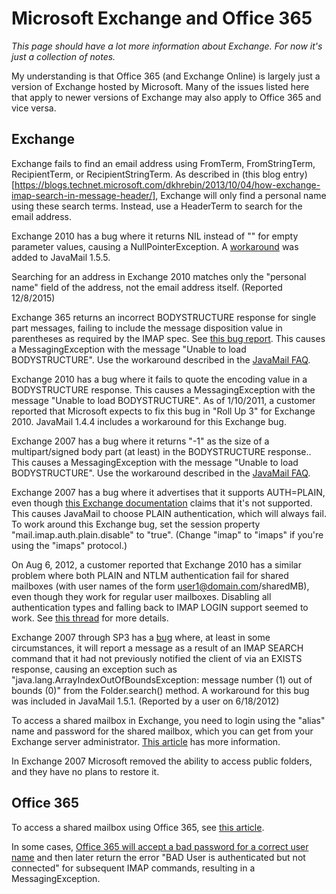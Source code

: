 Microsoft Exchange and Office 365
=================================

*This page should have a lot more information about Exchange. For now
it's just a collection of notes.*

My understanding is that Office 365 (and Exchange Online) is largely
just a version of Exchange hosted by Microsoft. Many of the issues
listed here that apply to newer versions of Exchange may also apply to
Office 365 and vice versa.

Exchange
--------

Exchange fails to find an email address using FromTerm, FromStringTerm,
RecipientTerm, or RecipientStringTerm.  As described in
(this blog entry)[https://blogs.technet.microsoft.com/dkhrebin/2013/10/04/how-exchange-imap-search-in-message-header/],
Exchange will only find a personal name using these search terms.
Instead, use a HeaderTerm to search for the email address.

Exchange 2010 has a bug where it returns NIL instead of "" for empty
parameter values, causing a NullPointerException.  A
[workaround](https://kenai.com/bugzilla/show_bug.cgi?id=7104)
was added to JavaMail 1.5.5.

Searching for an address in Exchange 2010 matches only the "personal
name" field of the address, not the email address itself.  (Reported
12/8/2015)

Exchange 365 returns an incorrect BODYSTRUCTURE response for single
part messages, failing to include the message disposition value in
parentheses as required by the IMAP spec. See
[this bug report](http://kenai.com/bugzilla/show_bug.cgi?id=5218).
This causes a MessagingException with the message "Unable to load
BODYSTRUCTURE". Use the workaround described in the
[JavaMail FAQ](FAQ.html#imapserverbug).

Exchange 2010 has a bug where it fails to quote the encoding value in a
BODYSTRUCTURE response. This causes a MessagingException with the
message "Unable to load BODYSTRUCTURE". As of 1/10/2011, a customer
reported that Microsoft expects to fix this bug in "Roll Up 3" for
Exchange 2010. JavaMail 1.4.4 includes a workaround for this Exchange
bug.

Exchange 2007 has a bug where it returns "-1" as the size of a
multipart/signed body part (at least) in the BODYSTRUCTURE response..
This causes a MessagingException with the message "Unable to load
BODYSTRUCTURE". Use the workaround described in the
[JavaMail FAQ](FAQ.html#imapserverbug).

Exchange 2007 has a bug where it advertises that it supports
AUTH=PLAIN, even though
[this Exchange documentation](http://technet.microsoft.com/en-us/library/cc540463.aspx)
claims that it's not supported. This causes JavaMail to choose PLAIN
authentication, which will always fail. To work around this Exchange
bug, set the session property "mail.imap.auth.plain.disable" to "true".
(Change "imap" to "imaps" if you're using the "imaps" protocol.)

On Aug 6, 2012, a customer reported that Exchange 2010 has a similar
problem where both PLAIN and NTLM authentication fail for shared
mailboxes (with user names of the form user1@domain.com/sharedMB), even
though they work for regular user mailboxes. Disabling all
authentication types and falling back to IMAP LOGIN support seemed to
work. See
[this thread](https://forums.oracle.com/forums/thread.jspa?forumID=975&threadID=2422055)
for more details.

Exchange 2007 through SP3 has a
[bug](https://kenai.com/bugzilla/show_bug.cgi?id=6160)
where, at least in some circumstances, it will report a message as a
result of an IMAP SEARCH command that it had not previously notified
the client of via an EXISTS response, causing an exception such as
"java.lang.ArrayIndexOutOfBoundsException: message number (1) out of
bounds (0)" from the Folder.search() method. A workaround for this bug
was included in JavaMail 1.5.1. (Reported by a user on 6/18/2012)

To access a shared mailbox in Exchange, you need to login using the
"alias" name and password for the shared mailbox, which you can get
from your Exchange server administrator.
[This article](http://social.technet.microsoft.com/Forums/bg-BG/exchangesvrgeneral/thread/8c8b4605-efae-49eb-a118-54aa418de6c2)
has more information.

In Exchange 2007 Microsoft removed the ability to access public
folders, and they have no plans to restore it.

Office 365
----------

To access a shared mailbox using Office 365, see
[this article](https://social.technet.microsoft.com/Forums/msonline/en-US/6369118f-7dee-4728-ac1c-a0c706b3d290/office-365-exchange-online-how-to-access-a-shared-mailbox-using-thunderbird-or-other-imap-client?forum=onlineservicesexchange).

In some cases,
[Office 365 will accept a bad password for a correct user name](http://unix.stackexchange.com/questions/164823/user-is-authenticated-but-not-connected-after-changing-my-exchange-password)
and then later return the error "BAD User is authenticated but not
connected" for subsequent IMAP commands, resulting in a
MessagingException.
